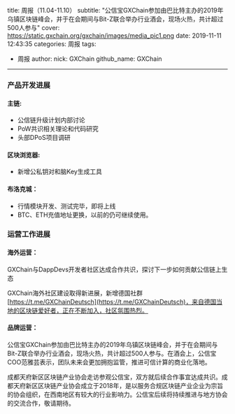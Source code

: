 title: 周报（11.04-11.10）
subtitle: "公信宝GXChain参加由巴比特主办的2019年乌镇区块链峰会，并于在会期间与Bit-Z联合举办行业酒会，现场火热，共计超过500人参与"
cover: https://static.gxchain.org/gxchain/images/media_pic1.png
date: 2019-11-11 12:43:35
categories: 周报
tags:
  - 周报
author:
    nick: GXChain
    github_name: GXChain
---

### 产品开发进展

#### 主链:
- 公信链升级计划内部讨论
- PoW共识相关理论和代码研究
- 头部DPoS项目调研

#### 区块浏览器:
- 新增公私钥对和脑Key生成工具

#### 布洛克城：
- 行情模块开发、测试完毕，即将上线
- BTC、ETH充值地址更换，以前的仍可继续使用。

### 运营工作进展

#### 海外运营：

GXChain与DappDevs开发者社区达成合作共识，探讨下一步如何贡献公信链上生态

GXChain海外社区建设取得新进展，新增德国社群 [https://t.me/GXChainDeutsch](https://t.me/GXChainDeutsch)，来自德国当地的区块链爱好者，正在不断加入，社区氛围热烈。

#### 品牌运营：

公信宝GXChain参加由巴比特主办的2019年乌镇区块链峰会，并于在会期间与Bit-Z联合举办行业酒会，现场火热，共计超过500人参与。在酒会上，公信宝COO范雅芸表示，团队未来会更加拥抱监管，推进可信计算的商业化落地。

成都天府新区区块链产业协会走访参观公信宝，双方就后续合作事宜达成共识。成都天府新区区块链产业协会成立于2018年，是以服务合规区块链产业企业为宗旨的协会组织，在西南地区有较大的行业影响力。公信宝后续将持续推进与地方协会的交流合作，敬请期待。
